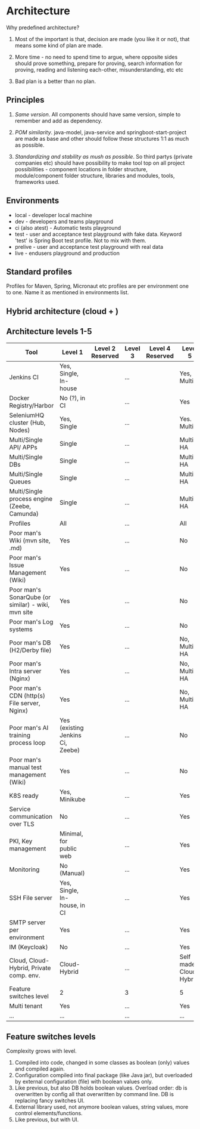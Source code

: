 # Architecture

Why predefined architecture?

1. Most of the important is that, decision are made (you like it or not), that means some kind of plan are made.

2. More time - no need to spend time to argue, where opposite sides should prove something, prepare for proving,
   search information for proving, reading and listening each-other, misunderstanding, etc etc

3. Bad plan is a better than no plan.

## Principles

1. *Same version*. All components should have same version, simple to remember and add as dependency.

2. *POM similarity*. java-model, java-service and springboot-start-project are made as base and other should follow
   these structures 1:1 as much as possible.

3. *Standardizing and stability as mush as possible*. So third partys (private companies etc) should have possibility to
   make tool top on all project
   possibilities - component locations in folder structure, module/component folder structure, libraries and modules,
   tools, frameworks used.

## Environments

* local - developer local machine
* dev - developers and teams playground
* ci (also atest) - Automatic tests playground
* test - user and acceptance test playground with fake data. Keyword 'test' is Spring Boot test profile. Not to mix
  with them.
* prelive - user and acceptance test playground with real data
* live - endusers playground and production

## Standard profiles

Profiles for Maven, Spring, Micronaut etc profiles are per environment one to one. Name it as mentioned in environments
list.

## Hybrid architecture (cloud + )

## Architecture levels 1-5

| Tool                                               | Level 1                          | Level 2<br/>Reserved | Level 3 | Level 4<br/>Reserved | Level 5                |
|----------------------------------------------------|----------------------------------|----------------------|---------|----------------------|------------------------|
| Jenkins CI                                         | Yes, Single, In-house            |                      | ...     |                      | Yes, Multi, ?          |
| Docker Registry/Harbor                             | No (?), in CI                    |                      | ...     |                      | Yes                    |
| SeleniumHQ cluster (Hub, Nodes)                    | Yes, Single                      |                      | ...     |                      | Yes. Multi             |
| Multi/Single API/ APPs                             | Single                           |                      | ...     |                      | Multi, HA              |
| Multi/Single DBs                                   | Single                           |                      | ...     |                      | Multi, HA              |
| Multi/Single Queues                                | Single                           |                      | ...     |                      | Multi, HA              |
| Multi/Single process engine (Zeebe, Camunda)       | Single                           |                      | ...     |                      | Multi, HA              |
| Profiles                                           | All                              |                      | ...     |                      | All                    |
| Poor man's Wiki (mvn site, .md)                    | Yes                              |                      | ...     |                      | No                     |
| Poor man's Issue Management (Wiki)                 | Yes                              |                      | ...     |                      | No                     |
| Poor man's SonarQube (or similar) - wiki, mvn site | Yes                              |                      | ...     |                      | No                     |
| Poor man's Log systems                             | Yes                              |                      | ...     |                      | No                     |
| Poor man's DB (H2/Derby file)                      | Yes                              |                      | ...     |                      | No, Multi, HA          |
| Poor man's Intra server (Nginx)                    | Yes                              |                      | ...     |                      | No, Multi, HA          |
| Poor man's CDN (http(s) File server, Nginx)        | Yes                              |                      | ...     |                      | No, Multi, HA          |
| Poor man's AI training process loop                | Yes (existing Jenkins Ci, Zeebe) |                      | ...     |                      | No                     |
| Poor man's manual test management (Wiki)           | Yes                              |                      | ...     |                      | No                     |
| K8S ready                                          | Yes, Minikube                    |                      | ...     |                      | Yes                    |
| Service communication over TLS                     | No                               |                      | ...     |                      | Yes                    |
| PKI, Key management                                | Minimal, for public web          |                      | ...     |                      | Yes                    |
| Monitoring                                         | No (Manual)                      |                      | ...     |                      | Yes                    |
| SSH File server                                    | Yes, Single, In-house, in CI     |                      | ...     |                      | Yes                    |
| SMTP server per environment                        | Yes                              |                      | ...     |                      | Yes                    |
| IM (Keycloak)                                      | No                               |                      | ...     |                      | Yes                    |
| Cloud, Cloud-Hybrid, Private comp. env.            | Cloud-Hybrid                     |                      | ...     |                      | Self made Cloud-Hybrid |
| Feature switches  level                            | 2                                |                      | 3       |                      | 5                      |
| Multi tenant                                       | Yes                              |                      | ...     |                      | Yes                    |
| ...                                                | ...                              |                      | ...     |                      | ...                    |

## Feature switches levels

Complexity grows with level.

1. Compiled into code, changed in some classes as boolean (only) values and compiled again.
2. Configuration compiled into final package (like Java jar), but overloaded by external configuration (file) with
   boolean values only.
3. Like previous, but also DB holds boolean values. Overload order: db is overwritten by config all that overwritten by
   command line. DB is replacing fancy switches UI.
4. External library used, not anymore boolean values, string values, more control elements/functions.
5. Like previous, but with UI.
